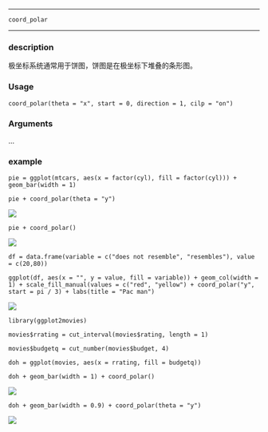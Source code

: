 ***************

`coord_polar`

***************

### description


极坐标系统通常用于饼图，饼图是在极坐标下堆叠的条形图。

### Usage

`coord_polar(theta = "x", start = 0, direction = 1, cilp = "on")`

### Arguments

...

### example

`pie = ggplot(mtcars, aes(x = factor(cyl), fill = factor(cyl))) + geom_bar(width = 1)`

`pie + coord_polar(theta = "y")`

![](https://ws3.sinaimg.cn/large/006tKfTcly1g1f1hg8aatj31d50u0duw.jpg)

`pie + coord_polar()`

![](https://ws3.sinaimg.cn/large/006tKfTcly1g1f1inf3lyj31d50u0n9z.jpg)

`df = data.frame(variable = c("does not resemble", "resembles"), value = c(20,80))`

`ggplot(df, aes(x = "", y = value, fill = variable)) + geom_col(width = 1) + scale_fill_manual(values = c("red", "yellow") + coord_polar("y", start = pi / 3) + labs(title = "Pac man")`

![](https://ws3.sinaimg.cn/large/006tKfTcly1g1f1ofnqehj31d50u015v.jpg)

`library(ggplot2movies)`

`movies$rrating = cut_interval(movies$rating, length = 1)`

`movies$budgetq = cut_number(movies$budget, 4)`

`doh = ggplot(movies, aes(x = rrating, fill = budgetq))`

`doh + geom_bar(width = 1) + coord_polar()`

![](https://ws3.sinaimg.cn/large/006tKfTcly1g1f1ugnzkrj31d50u0h35.jpg)

`doh + geom_bar(width = 0.9) + coord_polar(theta = "y")`

![](https://ws3.sinaimg.cn/large/006tKfTcly1g1f1vio63lj31d50u0tx5.jpg)


